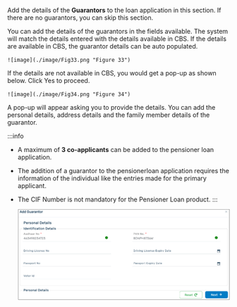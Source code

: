 Add the details of the **Guarantors** to the loan application in this section. If there are no guarantors, you can skip this section.

You can add the details of the guarantors in the fields available. The system will match the details entered with the details available in CBS. If the details are available in CBS, the guarantor details can be auto populated.

    ![image](./image/Fig33.png "Figure 33")

If the details are not available in CBS, you would get a pop-up as shown below. Click Yes to proceed.

    ![image](./image/Fig34.png "Figure 34")

A pop-up will appear asking you to provide the details. You can add the personal details, address details and the family member details of the guarantor.

:::info

- A maximum of **3 co-applicants** can be added to the pensioner loan application.
- The addition of a guarantor to the pensionerloan application requires the information of the individual like the entries made for the primary applicant.
- The CIF Number is not mandatory for the Pensioner Loan product.
  :::

  ![image](./image/Fig35.png "Figure 35")
